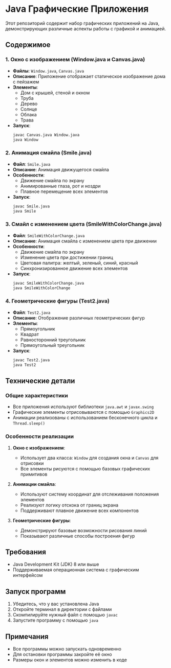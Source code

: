 # Java Графические Приложения

Этот репозиторий содержит набор графических приложений на Java, демонстрирующих различные аспекты работы с графикой и анимацией.

## Содержимое

### 1. Окно с изображением (Window.java и Canvas.java)
- **Файлы**: `Window.java`, `Canvas.java`
- **Описание**: Приложение отображает статическое изображение дома с пейзажем
- **Элементы**:
  - Дом с крышей, стеной и окном
  - Труба
  - Дерево
  - Солнце
  - Облака
  - Трава
- **Запуск**:
  ```bash
  javac Canvas.java Window.java
  java Window
  ```

### 2. Анимация смайла (Smile.java)
- **Файл**: `Smile.java`
- **Описание**: Анимация движущегося смайла
- **Особенности**:
  - Движение смайла по экрану
  - Анимированные глаза, рот и ноздри
  - Плавное перемещение всех элементов
- **Запуск**:
  ```bash
  javac Smile.java
  java Smile
  ```

### 3. Смайл с изменением цвета (SmileWithColorChange.java)
- **Файл**: `SmileWithColorChange.java`
- **Описание**: Анимация смайла с изменением цвета при движении
- **Особенности**:
  - Движение смайла по экрану
  - Изменение цвета при достижении границ
  - Цветовая палитра: желтый, зеленый, синий, красный
  - Синхронизированное движение всех элементов
- **Запуск**:
  ```bash
  javac SmileWithColorChange.java
  java SmileWithColorChange
  ```

### 4. Геометрические фигуры (Test2.java)
- **Файл**: `Test2.java`
- **Описание**: Отображение различных геометрических фигур
- **Элементы**:
  - Прямоугольник
  - Квадрат
  - Равносторонний треугольник
  - Прямоугольный треугольник
- **Запуск**:
  ```bash
  javac Test2.java
  java Test2
  ```

## Технические детали

### Общие характеристики
- Все приложения используют библиотеки `java.awt` и `javax.swing`
- Графические элементы отрисовываются с помощью `Graphics2D`
- Анимации реализованы с использованием бесконечного цикла и `Thread.sleep()`

### Особенности реализации
1. **Окно с изображением**:
   - Использует два класса: `Window` для создания окна и `Canvas` для отрисовки
   - Все элементы рисуются с помощью базовых графических примитивов

2. **Анимации смайла**:
   - Используют систему координат для отслеживания положения элементов
   - Реализуют логику отскока от границ экрана
   - Поддерживают плавное движение всех компонентов

3. **Геометрические фигуры**:
   - Демонстрируют базовые возможности рисования линий
   - Показывают различные способы построения фигур

## Требования
- Java Development Kit (JDK) 8 или выше
- Поддерживаемая операционная система с графическим интерфейсом

## Запуск программ
1. Убедитесь, что у вас установлена Java
2. Откройте терминал в директории с файлами
3. Скомпилируйте нужный файл с помощью `javac`
4. Запустите программу с помощью `java`

## Примечания
- Все программы можно запускать одновременно
- Для остановки программы закройте её окно
- Размеры окон и элементов можно изменить в коде 